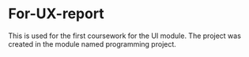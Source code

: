 # For-UX-report
This is used for the first coursework for the UI module. The project was created in the module named programming project.
